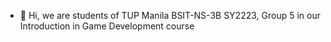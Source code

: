 - 👋 Hi, we are students of TUP Manila BSIT-NS-3B SY2223, Group 5 in our Introduction in Game Development course 

